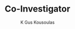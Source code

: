 ---
layout: post
title: Co-Investigator
author: K Gus Kousoulas
school: Louisiana State University, School of Veterinary Medicine
project-type: TestElement
image: "vtgusk@lsu.edu"
categories: project-investigator
email: vtgusk@lsu.edu
phone: 
zip: 70803
city: Baton Rouge
state: Louisiana
link: https://lsu.edu/vetmed/faculty/kousoulas.php
---